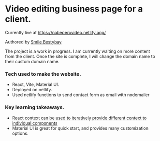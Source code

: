 
# Video editing business page for a client.
Currently live at https://nabeperovideo.netlify.app/

Authored by [Smile Bestybay](https://github.com/SmailBestybay)

The project is a work in progress. I am currently waiting on more content from the client. Once the site is complete, I will change the domain name to their custom domain name.

### Tech used to make the website.
- React, Vite, Material UI.
- Deployed on netlify.
- Used netlify functions to send contact form as email with nodemailer

### Key learning takeaways.
- [React context can be used to iteratively provide different context to individual components](https://github.com/Yuzulix/NabePeroVideo/blob/3c96af8a61a23e181fe8ff56a8f66cb9cf5c64cf/src/components/videoGrid/VideoGrid.jsx#L64-L66) 
- Material UI is great for quick start, and provides many customization options.


